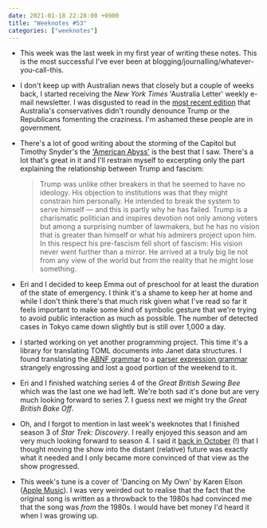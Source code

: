 ```yaml
---
date: 2021-01-18 22:28:00 +0900
title: "Weeknotes #53"
categories: ["weeknotes"]
---
```


- This week was the last week in my first year of writing these notes. This is the most successful I've ever been at blogging/journalling/whatever-you-call-this.

- I don't keep up with Australian news that closely but a couple of weeks back, I started receiving the _New York Times_ 'Australia Letter' weekly e-mail newsletter. I was disgusted to read in the [most recent edition](https://www.nytimes.com/2021/01/15/world/australia/trump-misinformation-mccormack.html) that Australia's conservatives didn't roundly denounce Trump or the Republicans fomenting the craziness. I'm ashamed these people are in government.

- There's a lot of good writing about the storming of the Capitol but Timothy Snyder's the ['American Abyss'](https://www.nytimes.com/2021/01/09/magazine/trump-coup.html) is the best that I saw. There's a lot that's great in it and I'll restrain myself to excerpting only the part explaining the relationship between Trump and fascism:

  > Trump was unlike other breakers in that he seemed to have no ideology. His objection to institutions was that they might constrain him personally. He intended to break the system to serve himself — and this is partly why he has failed. Trump is a charismatic politician and inspires devotion not only among voters but among a surprising number of lawmakers, but he has no vision that is greater than himself or what his admirers project upon him. In this respect his pre-fascism fell short of fascism: His vision never went further than a mirror. He arrived at a truly big lie not from any view of the world but from the reality that he might lose something.

- Eri and I decided to keep Emma out of preschool for at least the duration of the state of emergency. I think it's a shame to keep her at home and while I don't think there's that much risk given what I've read so far it feels important to make some kind of symbolic gesture that we're trying to avoid public interaction as much as possible. The number of detected cases in Tokyo came down slightly but is still over 1,000 a day.

- I started working on yet another programming project. This time it's a library for translating TOML documents into Janet data structures. I found translating the [ABNF grammar](https://github.com/toml-lang/toml/blob/1.0.0/toml.abnf) to a [parser expression grammar](https://github.com/pyrmont/tomlin/blob/ade4471d218abc42bc8a7c205650c4a3c8d33d80/src/tomlin/grammar.janet#L148-L349) strangely engrossing and lost a good portion of the weekend to it.

- Eri and I finished watching series 4 of the _Great British Sewing Bee_ which was the last one we had left. We're both sad it's done but are very much looking forward to series 7. I guess next we might try the _Great British Bake Off_.

- Oh, and I forgot to mention in last week's weeknotes that I finished season 3 of _Star Trek: Discovery_. I really enjoyed this season and am very much looking forward to season 4. I said it [back in October](https://updates.inqk.net/post/1603676460.html) (!) that I thought moving the show into the distant (relative) future was exactly what it needed and I only became more convinced of that view as the show progressed.

- This week's tune is a cover of 'Dancing on My Own' by Karen Elson ([Apple Music](https://music.apple.com/us/album/dancing-on-my-own/1543026747?i=1543026752)). I was very weirded out to realise that the fact that the original song is written as a throwback to the 1980s had convinced me that the song was _from_ the 1980s. I would have bet money I'd heard it when I was growing up.
